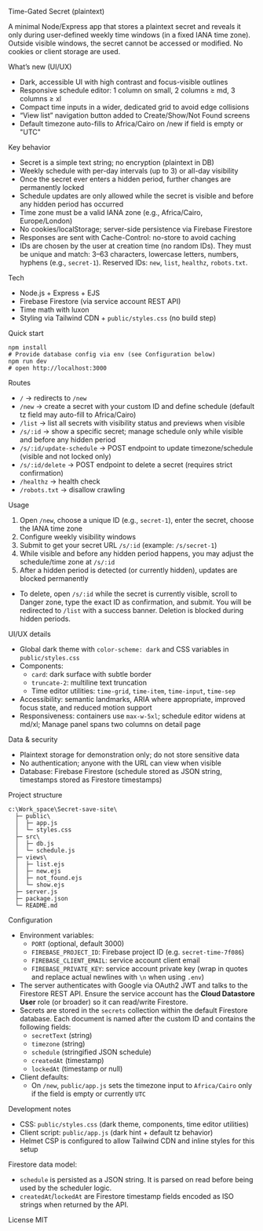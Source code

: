 Time-Gated Secret (plaintext)

A minimal Node/Express app that stores a plaintext secret and reveals it only during user-defined weekly time windows (in a fixed IANA time zone). Outside visible windows, the secret cannot be accessed or modified. No cookies or client storage are used.

What’s new (UI/UX)
- Dark, accessible UI with high contrast and focus-visible outlines
- Responsive schedule editor: 1 column on small, 2 columns ≥ md, 3 columns ≥ xl
- Compact time inputs in a wider, dedicated grid to avoid edge collisions
- “View list” navigation button added to Create/Show/Not Found screens
- Default timezone auto-fills to Africa/Cairo on /new if field is empty or "UTC"

Key behavior
- Secret is a simple text string; no encryption (plaintext in DB)
- Weekly schedule with per-day intervals (up to 3) or all-day visibility
- Once the secret ever enters a hidden period, further changes are permanently locked
- Schedule updates are only allowed while the secret is visible and before any hidden period has occurred
- Time zone must be a valid IANA zone (e.g., Africa/Cairo, Europe/London)
- No cookies/localStorage; server-side persistence via Firebase Firestore
- Responses are sent with Cache-Control: no-store to avoid caching
 - IDs are chosen by the user at creation time (no random IDs). They must be unique and match: 3–63 characters, lowercase letters, numbers, hyphens (e.g., `secret-1`). Reserved IDs: `new`, `list`, `healthz`, `robots.txt`.

Tech
- Node.js + Express + EJS
- Firebase Firestore (via service account REST API)
- Time math with luxon
- Styling via Tailwind CDN + `public/styles.css` (no build step)

Quick start
```
npm install
# Provide database config via env (see Configuration below)
npm run dev
# open http://localhost:3000
```

Routes
- `/` → redirects to `/new`
- `/new` → create a secret with your custom ID and define schedule (default tz field may auto-fill to Africa/Cairo)
- `/list` → list all secrets with visibility status and previews when visible
- `/s/:id` → show a specific secret; manage schedule only while visible and before any hidden period
- `/s/:id/update-schedule` → POST endpoint to update timezone/schedule (visible and not locked only)
- `/s/:id/delete` → POST endpoint to delete a secret (requires strict confirmation)
- `/healthz` → health check
- `/robots.txt` → disallow crawling

Usage
1. Open `/new`, choose a unique ID (e.g., `secret-1`), enter the secret, choose the IANA time zone
2. Configure weekly visibility windows
3. Submit to get your secret URL `/s/:id` (example: `/s/secret-1`)
4. While visible and before any hidden period happens, you may adjust the schedule/time zone at `/s/:id`
5. After a hidden period is detected (or currently hidden), updates are blocked permanently
  - To delete, open `/s/:id` while the secret is currently visible, scroll to Danger zone, type the exact ID as confirmation, and submit. You will be redirected to `/list` with a success banner. Deletion is blocked during hidden periods.

UI/UX details
- Global dark theme with `color-scheme: dark` and CSS variables in `public/styles.css`
- Components:
  - `card`: dark surface with subtle border
  - `truncate-2`: multiline text truncation
  - Time editor utilities: `time-grid`, `time-item`, `time-input`, `time-sep`
- Accessibility: semantic landmarks, ARIA where appropriate, improved focus state, and reduced motion support
- Responsiveness: containers use `max-w-5xl`; schedule editor widens at md/xl; Manage panel spans two columns on detail page

Data & security
- Plaintext storage for demonstration only; do not store sensitive data
- No authentication; anyone with the URL can view when visible
- Database: Firebase Firestore (schedule stored as JSON string, timestamps stored as Firestore timestamps)

Project structure
```
c:\Work_space\Secret-save-site\
  ├─ public\
  │  ├─ app.js
  │  └─ styles.css
  ├─ src\
  │  ├─ db.js
  │  └─ schedule.js
  ├─ views\
  │  ├─ list.ejs
  │  ├─ new.ejs
  │  ├─ not_found.ejs
  │  └─ show.ejs
  ├─ server.js
  ├─ package.json
  └─ README.md
```

Configuration
- Environment variables:
  - `PORT` (optional, default 3000)
  - `FIREBASE_PROJECT_ID`: Firebase project ID (e.g. `secret-time-7f086`)
  - `FIREBASE_CLIENT_EMAIL`: service account client email
  - `FIREBASE_PRIVATE_KEY`: service account private key (wrap in quotes and replace actual newlines with `\n` when using `.env`)
- The server authenticates with Google via OAuth2 JWT and talks to the Firestore REST API. Ensure the service account has the **Cloud Datastore User** role (or broader) so it can read/write Firestore.
- Secrets are stored in the `secrets` collection within the default Firestore database. Each document is named after the custom ID and contains the following fields:
  - `secretText` (string)
  - `timezone` (string)
  - `schedule` (stringified JSON schedule)
  - `createdAt` (timestamp)
  - `lockedAt` (timestamp or null)
- Client defaults:
  - On `/new`, `public/app.js` sets the timezone input to `Africa/Cairo` only if the field is empty or currently `UTC`

Development notes
- CSS: `public/styles.css` (dark theme, components, time editor utilities)
- Client script: `public/app.js` (dark hint + default tz behavior)
- Helmet CSP is configured to allow Tailwind CDN and inline styles for this setup

Firestore data model:
- `schedule` is persisted as a JSON string. It is parsed on read before being used by the scheduler logic.
- `createdAt`/`lockedAt` are Firestore timestamp fields encoded as ISO strings when returned by the API.

License
MIT
